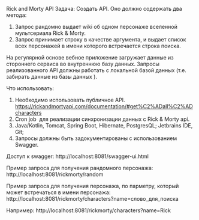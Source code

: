 Rick and Morty API
Задача: Создать API. Оно должно содержать два метода: 
1) Запрос рандомно выдает wiki об одном персонаже вселенной мультсериала Rick & Morty. 
2) Запрос принимает строку в качестве аргумента, и выдает список всех персонажей в имени 
которого встречается строка поиска. 

На регулярной основе вебное приложение загружает данные 
из стороннего сервиса во внутреннюю базу данных. 
Запросы реализованного API должны работать 
с локальной базой данных (т.е. забирать данные из базы данных ).

Что использовать: 
1) Необходимо использовать публичное API. 
https://rickandmortyapi.com/documentation/#get%C2%ADall%C2%ADcharacters
2) Cron job ­ для реализации синхронизации данных с Rick & Morty api. 
3) Java/Kotlin, Tomcat, Spring Boot, Hibernate, PostgresQL; Jetbrains IDE, Git; 
4) Запросы должны быть задокументированы с использованием Swagger.

Доступ к swagger:
http://localhost:8081/swagger-ui.html

Пример запроса для получения рандомного персонажа:
http://localhost:8081/rickmorty/random

Пример запроса для получения персонажа, по парметру, который может встречаться в имени персонажа:
http://localhost:8081/rickmorty/characters?name=слово_для_поиска

Например: http://localhost:8081/rickmorty/characters?name=Rick